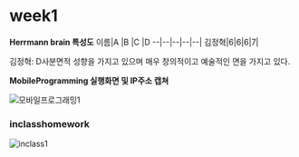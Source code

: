 # week1

**Herrmann brain 특성도**
이름|A |B |C |D
--|--|--|--|--|
김정혁|6|6|6|7|

김정혁: D사분면적 성향을 가지고 있으며 매우 창의적이고 예술적인 면을 가지고 있다.

**MobileProgramming 실행화면 및 IP주소 캡쳐**

![모바일프로그래밍1](https://user-images.githubusercontent.com/71749199/110209975-c186c900-7ed2-11eb-9d0d-6a7e044494a1.PNG)


### inclasshomework
![inclass1](https://user-images.githubusercontent.com/71749199/110406964-674e5980-80c6-11eb-828a-1b376d532f1c.PNG)

